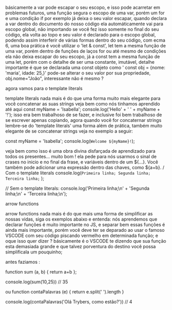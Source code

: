 básicamente a var pode escapar o seu escopo, e isso pode acarretar em problemas futuros, uma função segura o escopo de uma var, porém um for e uma condição if por exemplo já deixa o seu valor escapar, quando declara a var dentro do documento do nosso código
ela automáticamente vai para escopo global, não importando se você fez isso somente no final do seu código, ela volta ao topo e seu valor é declarado para o escopo global, podendo assim interferir de várias formas dentro do seu código, com ecma 6, uma boa prática é você utilizar o 'let & const', let tem a mesma função de uma var, porém dentro de funções de laços for ou até mesmo de condições
ela não deixa escapar do seu escopo, já a const tem a mesma função de uma let, porém com o detalhe de ser uma constante, imutável, 
detalhe importante é que se declarada uma const objeto como ' const obj = {nome: 'maria', idade: 25,}' pode-se alterar o seu valor por sua propriedade, obj.nome="João", interessante não é mesmo ?

agora vamos para o template literals

template literals nada mais é do que uma forma muito mais elegante para você concatenar as suas strings 
veja bem como nós tinhamos aprendido até aqui
const myName = 'Isabella';
console.log('Hello' + ' ' + myName + '!');
isso era bem trabalhoso de se fazer, e inclusive foi bem trabalhoso de se escrever apenas copiando, agora quando você for concaternar strings lembre-se do 'template literals' uma forma além de prática, também muito elegante de se concatenar strings veja no exemplo a seguir: 

const myName = 'Isabella';
console.log(`Welcome ${myName}!`);

veja bem como isso é uma obra divina disfarçada de aprendizado para todos os presentes... muito bom !
ela pede para nós usarmos o sinal de crases no inicio e no final da frase, e variáveis dentro de um ${...}. Você também pode adicionar uma expressão dentro das chaves, como ${a+b}. 
/ Com o template literals
console.log(`Primeira linha;
Segunda linha;
Terceira linha;`
);

// Sem o template literals:
console.log('Primeira linha;\n' + 'Segunda linha;\n' + 'Terceira linha;\n');



arrow functions

arrow functions nada mais é do que mais uma forma de simplificar as nossas vidas, siga os exemplos abaixo e entenda:
nós aprendemos que declarar funções é muito importante no JS, e separar bem essas funções é ainda mais importante, porém você deve ter se deparado ao usar o famoso VSCODE com seu código piscando vermelho em determinada função;
e oque isso quer dizer ? 
básicamente é o VSCODE te dizendo que sua função esta demasiada grande e que talvez porventura do destino você possa
simplificala um pouquinho;

antes faziamos : 

function sum (a, b) {
	return a+b
};

console.log(sum(10,25)) // 35

ou
function contaPalavras (e) {
	return e.split(' ').length
}

console.log(contaPalavras('Olá Trybers, como estão?')) // 4

